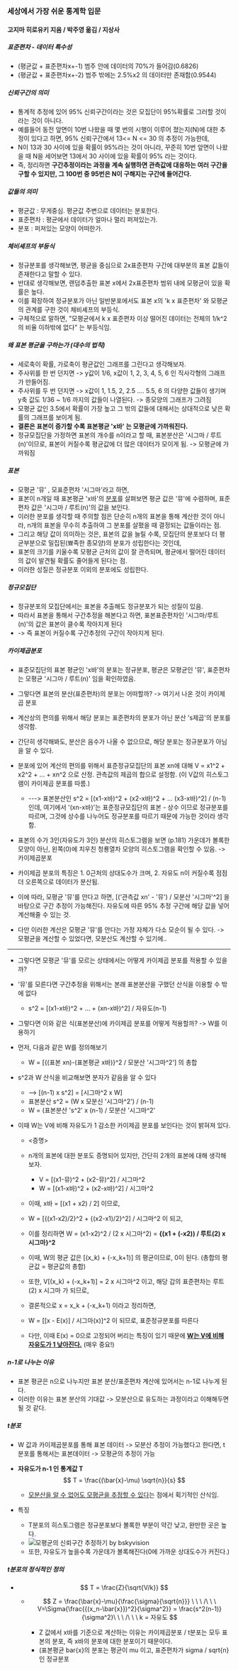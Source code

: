 ### 세상에서 가장 쉬운 통계학 입문

#### 고지마 히로유키 지음 / 박주영 옮김 / 지상사





##### 표준편차 - 데이터 특수성

- (평균값 + 표준편차x+-1) 범주 안에 데이터의 70%가 들어감(0.6826)
- (평균값 + 표준편차x+-2) 범주 밖에는 2.5%x2 의 데이터만 존재함(0.9544)



##### 신뢰구간의 의미

- 통계적 추정에 있어 95% 신뢰구간이라는 것은 모집단이 95%확률로 그러할 것이라는 것이 아니다.
- 예를들어 동전 앞면이 10번 나왔을 때 몇 번의 시행이 이루어 졌는지(N)에 대한 추정이 있다고 하면, 95% 신뢰구간에서 13<= N <= 30 의 추정이 가능한데,
- N이 13과 30 사이에 있을 확률이 95%라는 것이 아니라, 꾸준히 10번 앞면이 나왔을 때 N을 세어보면 13에서 30 사이에 있을 확률이 95% 라는 것이다.
- 즉, 정리하면 **구간추정이라는 과정을 계속 실행하면 관측값에 대응하는 여러 구간을 구할 수 있지만, 그 100번 중 95번은  N이 구해지는 구간에 들어간다.**



##### 값들의 의미

- 평균값 : 무게중심. 평균값 주변으로 데이터는 분포한다.
- 표준편차 : 평균에서 데이터가 얼마나 멀리 퍼져있는가.
- 분포 : 퍼져있는 모양이 어떠한가.



##### 체비셰프의 부등식

- 정규분포를 생각해보면, 평균을 중심으로 2x표준편차 구간에 대부분의 표본 값들이 존재한다고 말할 수 있다.
- 반대로 생각해보면, 랜덤추출한 표본 x에서 2x표준편차 범위 내에 모평균이 있을 확률은 높다.
- 이를 확장하여 정규분포가 아닌 일반분포에서도 표본 x의 'k x 표준편차' 와 모평균의 관계를 구한 것이 체비셰프의 부등식.
- 구체적으로 말하면, "모평균에서 k x 표준편차 이상 떨어진 데이터는 전체의 1/k^2 의 비율 이하밖에 없다" 는 부등식임.



##### 왜 표본 평균을 구하는가 (대수의 법칙)

- 세로축이 확률, 가로축이 평균값인 그래프를 그린다고 생각해보자.
- 주사위를 한 번 던지면 -> y값이 1/6, x값이 1, 2, 3, 4, 5, 6 인 직사각형의 그래프가 만들어짐.
- 주사위를 두 번 던지면 -> x값이 1, 1.5, 2, 2.5 .... 5.5, 6 의 다양한 값들이 생기며 y축 값도 1/36 ~ 1/6 까지의 값들이 나열된다. -> 종모양의 그래프가 그려짐
- 모평균 값인 3.5에서 확률이 가장 높고 그 밖의 값들에 대해서는 상대적으로 낮은 확률의 그래프를 보이게 됨.
- **결론은 표본이 증가할 수록 표본평균 'x바' 는 모평균에 가까워진다.**
- 정규모집단을 가정하면 표본의 개수를 n이라고 할 때, 표본분산은 '시그마 / 루트(n)'이므로, 표본이 커질수록 평균값에 더 많은 데이터가 모이게 됨. -> 모평균에 가까워짐



##### 표본

-  모평균 '뮤' , 모표준편차 '시그마'라고 하면,
- 표본이 n개일 때 표본평균 'x바'의 <u>분포</u>를 살펴보면 평균 값은 '뮤'에 수렴하며, 표준편차 값은 '시그마 / 루트(n)'의 값을 보인다.
- 이러한 분포를 생각할 때 주의할 점은 단순히 n개의 표본을 통해 계산한 것이 아니라, n개의 표본을 무수히 추출하여 그 분포를 살폈을 때 결정되는 값들이라는 점.
- 그리고 해당 값이 의미하는 것은, 표본의 값을 늘릴 수록, 모집단의 분포보다 더 평균부분으로 밀집된(뾰족한 종모양)의 분포가 성립한다는 것인데,
- 표본의 크기를 키울수록 모평균 근처의 값이 잘 관측되며, 평균에서 떨어진 데이터의 값이 발견될 확률도 줄어들게 된다는 점. 
- 이러한 성질은 정규분포 이외의 분포에도 성립한다.



##### 정규모집단

- 정규분포의 모집단에서는 표본을 추출해도 정규분포가 되는 성질이 있음.
- 따라서 표본을 통해서 구간추정을 해본다고 하면, 표본표준편차인 '시그마/루트(n)'의 값은 표본이 클수록 작아지게 된다
- -> 즉 표본이 커질수록 구간추정의 구간이 작아지게 된다.



##### 카이제곱분포

- 표준모집단의 표본 평균인 'x바'의 분포는 정규분포, 평균은 모평균인 '뮤', 표준편차는 모평균 '시그마 / 루트(n)' 임을 확인하였음.
- 그렇다면 표본의 분산(표준편차)의 분포는 어떠할까? -> 여기서 나온 것이 카이제곱 분포
- 계산상의 편의를 위해서 해당 분포는 표준편차의 분포가 아닌 분산 's제곱'의 분포를 생각함.
- 간단히 생각해봐도, 분산은 음수가 나올 수 없으므로, 해당 분포는 정규분포가 아님을 알 수 있다.



- 분포에 있어 계산의 편의를 위해서 표준정규모집단의 표본 xn에 대해 V = x1^2 + x2^2 + ... + xn^2 으로 산정. 관측값의 제곱의 합으로 설정함. (이 V값의 히스토그램이 카이제곱 분포를 따름.)
  - ---> 표본분산인 s^2 = [(x1-x바)^2 + (x2-x바)^2 + ... (x3-x바)^2] / (n-1)인데, 여기에서 '(xn-x바)'는 표준정규모집단의 표본 - 상수 이므로 정규분포를 따르며, 그것에 상수를 나누어도 정규분포를 따르기 때문에 가능한 것이라 생각함.

- 표본의 수가 3인(자유도가 3인) 분산의 히스토그램을 보면 (p.181) 가운데가 볼록한 모양이 아닌, 왼쪽(0)에 치우친 청룡열차 모양의 히스토그램을 확인할 수 있음. -> 카이제곱분포
- 카이제곱 분포의 특징은 1. 0근처의 상대도수가 크며, 2. 자유도 n이 커질수록 점점 더 오른쪽으로 데이터가 분산됨.



- 이에 따라, 모평균 '뮤'를 안다고 하면, [('관측값 xn' - '뮤') / 모분산 '시그마'^2] 을 바탕으로 구간 추정이 가능해진다. 자유도에 따른 95% 추정 구간에 해당 값을 넣어 계산해줄 수 있는 것.

- 다만 이러한 계산은 모평균 '뮤'를 안다는 가정 자체가 다소 모순이 될 수 있다. -> 모평균을 계산할 수 있었다면, 모분산도 계산할 수 있기에..

-------------------------------



- 그렇다면 모평균 '뮤'를 모르는 상태에서는 어떻게 카이제곱 분포를 적용할 수 있을까?
- '뮤'를 모른다면 구간추정을 위해서는 본래 표본분산을 구했던 산식을 이용할 수 밖에 없다
  - s^2 = [(x1-x바)^2 + ... + (xn-x바)^2] / 자유도(n-1)

- 그렇다면 이와 같은 식(표본분산)에 카이제곱 분포를 어떻게 적용할까? -> W를 이용하기



- 먼저, 다음과 같은 W를 정의해보기

  - W = [{(표본 xn)-(표본평균 x바)}^2 / 모분산 '시그마^2'] 의 총합

- s^2과 W 산식을 비교해보면 분자가 같음을 알 수 있다

  - --> [(n-1) x s^2] = [시그마^2 x W]
  - 표본분산 s^2 = (W x 모분신 '시그마^2') / (n-1)
  - W = (표본분산 's^2' x (n-1) / 모분산 '시그마^2'

- 이때 W는 V에 비해 자유도가 1 감소한 카이제곱 분포를 보인다는 것이 밝혀져 있다.

  - <증명>
  - n개의 표본에 대한 분포도 증명되어 있지만, 간단히 2개의 표본에 대해 생각해보자.
    - V = [(x1-뮤)^2 + (x2-뮤)^2] / 시그마^2
    - W = [(x1-x바)^2 + (x2-x바)^2] / 시그마^2
  - 이때, x바 = [(x1 + x2) / 2] 이므로,
  - W = [{(x1-x2)/2}^2 + {(x2-x1)/2}^2] / 시그마^2 이 되고,
  - 이를 정리하면 W = (x1-x2)^2 / (2 x 시그마^2) = **{(x1 + (-x2)) / 루트(2) x 시그마}^2**

  

  - 이때, W의 평균 값은 [(x_k) + (-x_k+1)] 의 평균이므로, 0이 된다. (총합의 평균값 = 평균값의 총합)

  - 또한, V[(x_k) + (-x_k+1)] = 2 x 시그마^2 이고, 해당 갑의 표준편차는 루트(2) x 시그마 가 되므로, 

  - 결론적으로 x = x_k + (-x_k+1) 이라고 정리하면,

  - W = [[x - E(x)] / 시그마(x)]^2 이 되므로, 표준정규분포를 따른다

    

  - 다만, 이때 E(x) = 0으로 고정되어 버리는 특징이 있기 때문에 **<u>W는 V에 비해 자유도가 1 낮아진다.</u>** (매우 중요!)



##### n-1로 나누는 이유

- 표본 평균은 n으로 나누지만 표본 분산/표준편차 계산에 있어서는 n-1로 나누게 된다.
- 이러한 이유는 표본 분산의 기대값 -> 모분산으로 유도하는 과정이라고 이해해두면 될 것 같다.



##### t분포

- W 값과 카이제곱분포를 통해 표본 데이터 -> 모분산 추정이 가능했다고 한다면, t분포를 통해서는 표본데이터 -> 모평균의 추정이 가능

- **자유도가 n-1 인 통계값 T**
  $$
  T = \frac{(\bar{x}-\mu) \sqrt{n}}{s}
  $$
  
  - <u>모분산을 알 수 없어도 모평균을 추정할 수 있다</u>는 점에서 획기적인 산식임.



- 특징
  - T분포의 히스토그램은 정규분포보다 볼록한 부분이 약간 낮고, 완만한 곳은 높다.
  - ![모평균의 신뢰구간 추정하기 by bskyvision](https://blog.kakaocdn.net/dn/c2oRiP/btqvlhkGZGb/sERdOuu6BtsXaE7QdLkJWk/img.png)
  - 또한, 자유도가 높을수록 가운데가 볼록해진다(0에 가까운 상대도수가 커진다.)



##### t분포의 정식적인 정의

- $$
  T = \frac{Z}{\sqrt{V/k}}
  $$

  - $$
    Z = \frac{\bar{x}-\mu}{\frac{\sigma}{\sqrt{n}}} \ \ \ /\ \ \ V=\Sigma{\frac{{(x_n-\bar{x}})^2}{\sigma^2}} = \frac{s^2(n-1)}{\sigma^2}\ \ \ /\ \ \ k = 자유도
    $$

    - Z 값에서 x바를 기준으로 계산하는 이유는 카이제곱분포 / t분포는 모두 표본의 분포, 즉 x바의 분포에 대한 분포이기 때문이다.
    - (표본평균 bar{x}의 분포는 평균이 mu 이고, 표준편차가 sigma / sqrt{n} 인 정규분포



